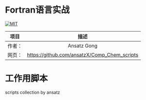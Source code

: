 # Fortran语言实战

[![MIT](https://img.shields.io/github/license/fortran-fans/Fortran-in-Action?color=pink)](LICENSE)


|项目|描述|
|:-:|:-:|
|作者：|Ansatz Gong
|网页：|https://github.com/ansatzX/Comp_Chem_scripts
# 工作用脚本
scripts collection by ansatz
